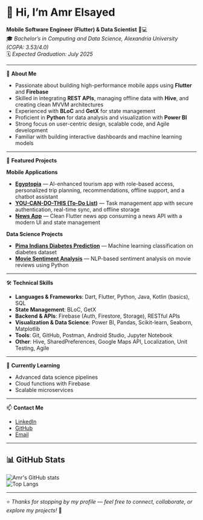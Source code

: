 # 👋 Hi, I’m Amr Elsayed

**Mobile Software Engineer (Flutter) & Data Scientist** 📱💻  
🎓 *Bachelor’s in Computing and Data Science, Alexandria University (CGPA: 3.53/4.0)*  
🗓️ *Expected Graduation: July 2025*  

---

🚀 **About Me**  

- Passionate about building high-performance mobile apps using **Flutter** and **Firebase**  
- Skilled in integrating **REST APIs**, managing offline data with **Hive**, and creating clean MVVM architectures  
- Experienced with **BLoC** and **GetX** for state management  
- Proficient in **Python** for data analysis and visualization with **Power BI**  
- Strong focus on user-centric design, scalable code, and Agile development  
- Familiar with building interactive dashboards and machine learning models  

---

💼 **Featured Projects**  

**Mobile Applications**  
- [**Egyptopia**](https://github.com/AAMMMRRR/Egyptopia) — AI-enhanced tourism app with role-based access, personalized trip planning, recommendations, offline support, and a chatbot assistant  
- [**YOU-CAN-DO-THIS (To-Do List)**](https://github.com/AAMMMRRR/YOU-CAN-DO-THIS) — Task management app with secure authentication, real-time sync, and offline storage  
- [**News App**](https://github.com/AAMMMRRR/News-App) — Clean Flutter news app consuming a news API with a modern UI and state management  

**Data Science Projects**  
- [**Pima Indians Diabetes Prediction**](https://github.com/AAMMMRRR/Pima-Indians-Diabetes) — Machine learning classification on diabetes dataset  
- [**Movie Sentiment Analysis**](https://github.com/AAMMMRRR/Movie-app) — NLP-based sentiment analysis on movie reviews using Python  

---

🛠️ **Technical Skills**  

- **Languages & Frameworks**: Dart, Flutter, Python, Java, Kotlin (basics), SQL  
- **State Management**: BLoC, GetX  
- **Backend & APIs**: Firebase (Auth, Firestore, Storage), RESTful APIs  
- **Visualization & Data Science**: Power BI, Pandas, Scikit-learn, Seaborn, Matplotlib  
- **Tools**: Git, GitHub, Postman, Android Studio, Jupyter Notebook  
- **Other**: Hive, SharedPreferences, Google Maps API, Localization, Unit Testing, Agile  

---

🌱 **Currently Learning**  

- Advanced data science pipelines  
- Cloud functions with Firebase  
- Scalable microservices  

---

📫 **Contact Me**  

- [LinkedIn](https://www.linkedin.com/in/amr-elsayed-ae24203)  
- [GitHub](https://github.com/AAMMMRRR)  
- [Email](mailto:amre6470@gmail.com)  

---

## 📊 GitHub Stats

![Amr's GitHub stats](https://github-readme-stats.vercel.app/api?username=AAMMMRRR&show_icons=true&theme=github_dark)  
![Top Langs](https://github-readme-stats.vercel.app/api/top-langs/?username=AAMMMRRR&layout=compact&theme=github_dark)

---

⭐ *Thanks for stopping by my profile — feel free to connect, collaborate, or explore my projects!* 🚀
